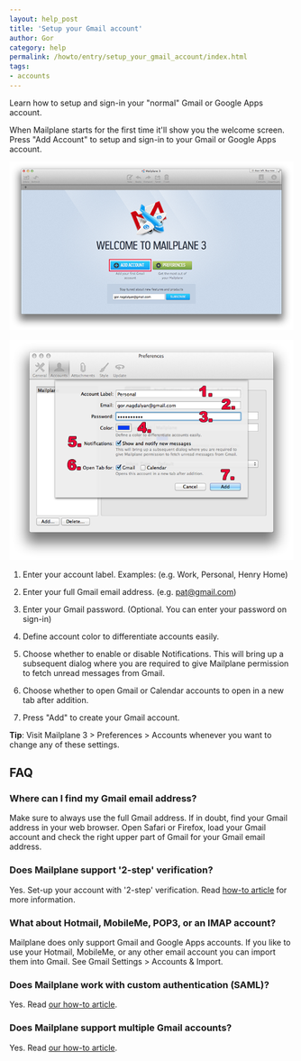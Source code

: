 ```yaml
---
layout: help_post
title: 'Setup your Gmail account'
author: Gor
category: help
permalink: /howto/entry/setup_your_gmail_account/index.html
tags:
- accounts
---
```


Learn how to setup and sign-in your "normal" Gmail or Google Apps account.

When Mailplane starts for the first time it'll show you the welcome screen. Press "Add Account" to setup and sign-in to your Gmail or Google Apps account.

![screen1](/assets/howto/2013-07-19-setup_your_gmail_account/screen1.png)

![screen2](/assets/howto/2013-07-19-setup_your_gmail_account/screen2.png)

1. Enter your account label. Examples: (e.g. Work, Personal, Henry Home)

2. Enter your full Gmail email address. (e.g. pat@gmail.com)

3. Enter your Gmail password. (Optional. You can enter your password on sign-in)

4. Define account color to differentiate accounts easily.

5. Choose whether to enable or disable Notifications. This will bring up a subsequent dialog where you are required to give Mailplane permission to fetch unread messages from Gmail.

6. Choose whether to open Gmail or Calendar accounts to open in a new tab after addition.

7. Press "Add" to create your Gmail account.
 
**Tip**: Visit Mailplane 3 > Preferences > Accounts whenever you want to change any of these settings.


## FAQ

### Where can I find my Gmail email address?

Make sure to always use the full Gmail address. If in doubt, find your Gmail address in your web browser. Open Safari or Firefox, load your Gmail account and check the right upper part of Gmail for your Gmail email address.

### Does Mailplane support '2-step' verification?

Yes. Set-up your account with '2-step' verification. Read [how-to article](http://mailplaneapp.com/howto/entry/two_factor_authentication/) for more information.

### What about Hotmail, MobileMe, POP3, or an IMAP account?

Mailplane does only support Gmail and Google Apps accounts. If you like to use your Hotmail, MobileMe, or any other email account you can import them into Gmail. See Gmail Settings > Accounts & Import.

### Does Mailplane work with custom authentication (SAML)?

Yes. Read [our how-to article](http://mailplaneapp.com/howto/entry/saml_authentication/).

### Does Mailplane support multiple Gmail accounts?

Yes. Read [our how-to article](http://mailplaneapp.com/howto/entry/add_another_gmail_account/).
